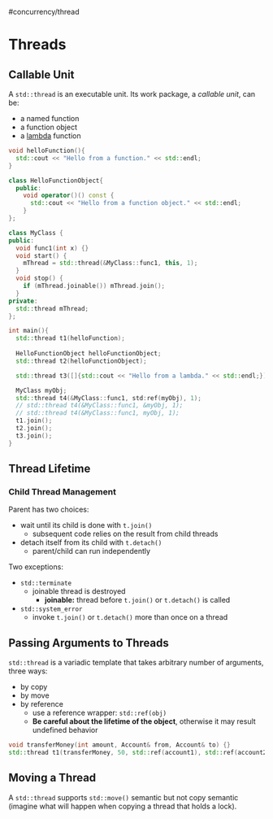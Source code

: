 #concurrency/thread 

# Threads

## Callable Unit

A `std::thread` is an executable unit. Its work package, a *callable unit*, can be:
+ a named function
+ a function object
+ a [lambda](../../concepts/lambda.md) function

```c++
void helloFunction(){
  std::cout << "Hello from a function." << std::endl;
}

class HelloFunctionObject{
  public:
    void operator()() const {
      std::cout << "Hello from a function object." << std::endl;
    }
};

class MyClass {
public:
  void func1(int x) {}
  void start() {
    mThread = std::thread(&MyClass::func1, this, 1);
  }
  void stop() {
    if (mThread.joinable()) mThread.join();
  }
private:
  std::thread mThread;
};

int main(){
  std::thread t1(helloFunction);
  
  HelloFunctionObject helloFunctionObject;
  std::thread t2(helloFunctionObject);

  std::thread t3([]{std::cout << "Hello from a lambda." << std::endl;});

  MyClass myObj;
  std::thread t4(&MyClass::func1, std:ref(myObj), 1);
  // std::thread t4(&MyClass::func1, &myObj, 1);
  // std::thread t4(&MyClass::func1, myObj, 1);
  t1.join();
  t2.join();
  t3.join();
}
```

## Thread Lifetime

### Child Thread Management

Parent has two choices:
+ wait until its child is done with `t.join()`
	+ subsequent code relies on the result from child threads
+ detach itself from its child with `t.detach()`
	+ parent/child can run independently

Two exceptions:
+ `std::terminate`
	+ joinable thread is destroyed
		+ **joinable:** thread before `t.join()` or `t.detach()` is called
+ `std::system_error`
	+ invoke `t.join()` or `t.detach()` more than once on a thread

## Passing Arguments to Threads

`std::thread` is a variadic template that takes arbitrary number of arguments, three ways:
+ by copy
+ by move
+ by reference
	+ use a reference wrapper: `std::ref(obj)`
	+ **Be careful about the lifetime of the object**, otherwise it may result undefined behavior

```c++
void transferMoney(int amount, Account& from, Account& to) {}
std::thread t1(transferMoney, 50, std::ref(account1), std::ref(account2));
```

## Moving a Thread

A `std::thread` supports `std::move()` semantic but not copy semantic (imagine what will happen when copying a thread that holds a lock).
